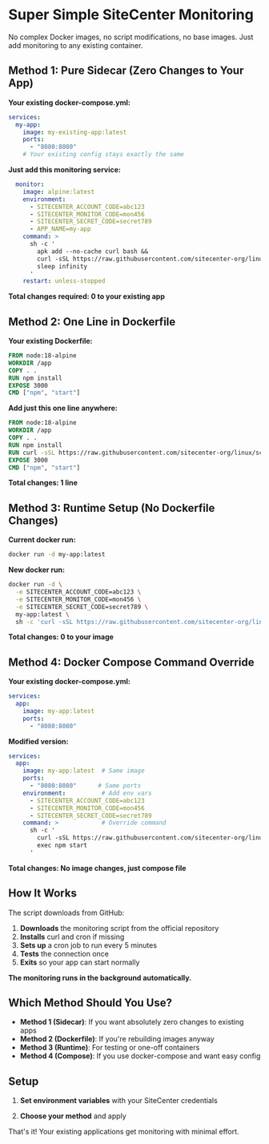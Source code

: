 # Super Simple SiteCenter Monitoring

No complex Docker images, no script modifications, no base images. Just add monitoring to any existing container.

## Method 1: Pure Sidecar (Zero Changes to Your App)

**Your existing docker-compose.yml:**
```yaml
services:
  my-app:
    image: my-existing-app:latest
    ports:
      - "8080:8080"
    # Your existing config stays exactly the same
```

**Just add this monitoring service:**
```yaml
  monitor:
    image: alpine:latest
    environment:
      - SITECENTER_ACCOUNT_CODE=abc123
      - SITECENTER_MONITOR_CODE=mon456
      - SITECENTER_SECRET_CODE=secret789
      - APP_NAME=my-app
    command: >
      sh -c '
        apk add --no-cache curl bash &&
        curl -sSL https://raw.githubusercontent.com/sitecenter-org/linux/scripts/monitoring/add-monitoring.sh | bash &&
        sleep infinity
      '
    restart: unless-stopped
```

**Total changes required: 0 to your existing app**

## Method 2: One Line in Dockerfile

**Your existing Dockerfile:**
```dockerfile
FROM node:18-alpine
WORKDIR /app
COPY . .
RUN npm install
EXPOSE 3000
CMD ["npm", "start"]
```

**Add just this one line anywhere:**
```dockerfile
FROM node:18-alpine
WORKDIR /app
COPY . .
RUN npm install
RUN curl -sSL https://raw.githubusercontent.com/sitecenter-org/linux/scripts/monitoring/add-monitoring.sh | bash  # <- ADD THIS
EXPOSE 3000
CMD ["npm", "start"]
```

**Total changes: 1 line**

## Method 3: Runtime Setup (No Dockerfile Changes)

**Current docker run:**
```bash
docker run -d my-app:latest
```

**New docker run:**
```bash
docker run -d \
  -e SITECENTER_ACCOUNT_CODE=abc123 \
  -e SITECENTER_MONITOR_CODE=mon456 \
  -e SITECENTER_SECRET_CODE=secret789 \
  my-app:latest \
  sh -c 'curl -sSL https://raw.githubusercontent.com/sitecenter-org/linux/scripts/monitoring/add-monitoring.sh | bash && exec npm start'
```

**Total changes: 0 to your image**

## Method 4: Docker Compose Command Override

**Your existing docker-compose.yml:**
```yaml
services:
  app:
    image: my-app:latest
    ports:
      - "8080:8080"
```

**Modified version:**
```yaml
services:
  app:
    image: my-app:latest  # Same image
    ports:
      - "8080:8080"      # Same ports
    environment:          # Add env vars
      - SITECENTER_ACCOUNT_CODE=abc123
      - SITECENTER_MONITOR_CODE=mon456
      - SITECENTER_SECRET_CODE=secret789
    command: >            # Override command
      sh -c '
        curl -sSL https://raw.githubusercontent.com/sitecenter-org/linux/scripts/monitoring/add-monitoring.sh | bash &&
        exec npm start
      '
```

**Total changes: No image changes, just compose file**

## How It Works

The script downloads from GitHub:
1. **Downloads** the monitoring script from the official repository
2. **Installs** curl and cron if missing
3. **Sets up** a cron job to run every 5 minutes
4. **Tests** the connection once
5. **Exits** so your app can start normally

**The monitoring runs in the background automatically.**

## Which Method Should You Use?

- **Method 1 (Sidecar)**: If you want absolutely zero changes to existing apps
- **Method 2 (Dockerfile)**: If you're rebuilding images anyway
- **Method 3 (Runtime)**: For testing or one-off containers
- **Method 4 (Compose)**: If you use docker-compose and want easy config

## Setup

1. **Set environment variables** with your SiteCenter credentials

2. **Choose your method** and apply

That's it! Your existing applications get monitoring with minimal effort.
